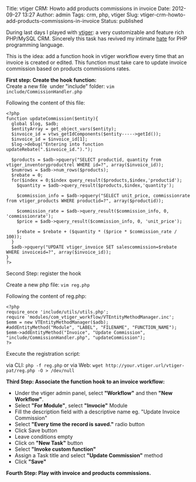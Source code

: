 Title: vtiger CRM: Howto add products commissions in invoice 
Date: 2012-09-27 13:27
Author: admin
Tags: crm, php, vtiger
Slug: vtiger-crm-howto-add-products-commissions-in-invoice
Status: published

During last days I played with [vtiger](https://www.vtiger.com): a very
customizable and feature rich PHP/MySQL CRM. Sincerely this task has
revived my intimate [hate](http://www.google.com/search?q=php+sucks) for
PHP programming language.

This is the idea: add a function hook in vtiger workflow every time that
an invoice is created or edited. This function must take care to update
invoice commission based on products commissions rates.

**First step: Create the hook function:**  
Create a new file  under "include" folder: `vim include/CommissionHandler.php`

Following the content of this file:

```
<?php   
function updateCommission($entity){   
  global $log, $adb;   
  $entityArray = get_object_vars($entity);       
  $invoice_id = vtws_getIdComponents($entity----->getId());
  $invoice_id = $invoice_id[1];
  $log->debug("Entering into function updateRebate(".$invoice_id.").");
 
  $products = $adb->pquery("SELECT productid, quantity from vtiger_inventoryproductrel WHERE id=?", array($invoice_id));
  $numrows = $adb->num_rows($products);
  $rebate = 0;
  for($index = 0;$index query_result($products,$index,'productid');
    $quantity = $adb->query_result($products,$index,'quantity');
 
    $commission_info = $adb->pquery("SELECT unit_price, commissionrate from vtiger_products WHERE productid=?", array($productid));
 
    $commission_rate = $adb->query_result($commission_info, 0, 'commissionrate');
    $price = $adb->query_result($commission_info, 0, 'unit_price');
 
    $rebate = $rebate + ($quantity * ($price * $commission_rate / 100));
  }
  $adb->pquery("UPDATE vtiger_invoice SET salescommission=$rebate WHERE invoiceid=?", array($invoice_id));
}
?>
```

Second Step: register the hook  

Create a new php file: `vim reg.php`

Following the content of reg.php:

```
<?php 
require_once 'include/utils/utils.php'; 
require 'modules/com_vtiger_workflow/VTEntityMethodManager.inc'; 
$emm = new VTEntityMethodManager($adb); 
#addEntityMethod("Module", "LABEL", "FILENAME", "FUNCTION_NAME"); 
$emm->addEntityMethod("Invoice", "Update Commission", "include/CommissionHandler.php", "updateCommission");
?>
```

Execute the registration script:

via CLI: `php -f reg.php` or via Web: `wget http://your.vtiger.url/vtiger-pat/reg.php -O > /dev/null`

**Third Step: Associate the function hook to an invoice workflow:**

- Under the vtiger admin panel, select **"Workflow"** and then **"New Workflow"**.  
- Select **"For Module"**, select **"Invocie"** Module  
- Fill the description field with a descriptive name eg. "Update Invoice Commission"  
- Select **"Every time the record is saved."** radio button  
- Click Save button  
- Leave conditions empty  
- Click on **"New Task"** button  
- Select **"Invoke custom function"**  
- Assign a Task title and select **"Update Commission"** method  
- Click **"Save"**

**Fourth Step: Play with invoice and products commissions.**
